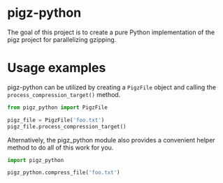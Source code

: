 # pigz-python
The goal of this project is to create a pure Python implementation of the pigz project for parallelizing gzipping.


# Usage examples

pigz-python can be utilized by creating a `PigzFile` object and calling the `process_compression_target()` method.

```python
from pigz_python import PigzFile

pigz_file = PigzFile('foo.txt')
pigz_file.process_compression_target()
```

Alternatively, the pigz_python module also provides a convenient helper method to do all of this work for you.

```python
import pigz_python

pigz_python.compress_file('foo.txt')
```
